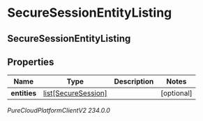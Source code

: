 # SecureSessionEntityListing

## SecureSessionEntityListing

## Properties

|Name | Type | Description | Notes|
|------------ | ------------- | ------------- | -------------|
| **entities** | [list[SecureSession]](SecureSession) |  | [optional] |



_PureCloudPlatformClientV2 234.0.0_
